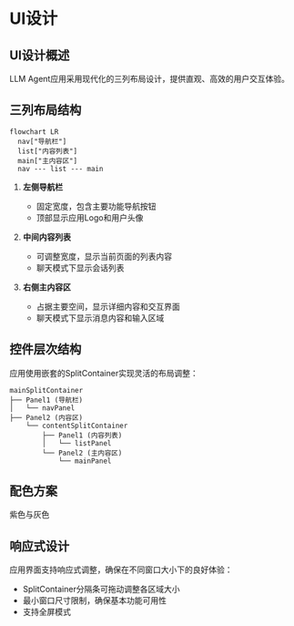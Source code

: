 # UI设计

## UI设计概述

LLM Agent应用采用现代化的三列布局设计，提供直观、高效的用户交互体验。

## 三列布局结构

```mermaid
flowchart LR
  nav["导航栏"]
  list["内容列表"]
  main["主内容区"]
  nav --- list --- main
```

1. **左侧导航栏**
   - 固定宽度，包含主要功能导航按钮
   - 顶部显示应用Logo和用户头像

2. **中间内容列表**
   - 可调整宽度，显示当前页面的列表内容
   - 聊天模式下显示会话列表

3. **右侧主内容区**
   - 占据主要空间，显示详细内容和交互界面
   - 聊天模式下显示消息内容和输入区域

## 控件层次结构

应用使用嵌套的SplitContainer实现灵活的布局调整：

```
mainSplitContainer
├── Panel1 (导航栏)
│   └── navPanel
├── Panel2 (内容区)
    └── contentSplitContainer
        ├── Panel1 (内容列表)
        │   └── listPanel
        └── Panel2 (主内容区)
            └── mainPanel
```

## 配色方案

紫色与灰色

## 响应式设计

应用界面支持响应式调整，确保在不同窗口大小下的良好体验：

- SplitContainer分隔条可拖动调整各区域大小
- 最小窗口尺寸限制，确保基本功能可用性
- 支持全屏模式 